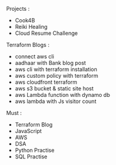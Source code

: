Projects :

- Cook4B
- Reiki Healing 
- Cloud Resume Challenge 


Terraform Blogs :

- connect aws cli 
- aadhaar with Bank blog post 
- aws cli with terraform installation 
- aws custom policy with terraform 
- aws cloudfront terraform 
- aws s3 bucket & static site host 
- aws Lambda function with dynamo db 
- aws lambda with Js visitor count 


Must :

- Terraform Blog 
- JavaScript 
- AWS 
- DSA 
- Python Practise 
- SQL Practise 
